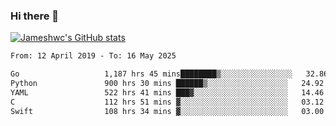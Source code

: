 ### Hi there 👋

[![Jameshwc's GitHub stats](https://github-readme-stats.vercel.app/api?username=jameshwc)](https://github.com/anuraghazra/github-readme-stats)

<!--START_SECTION:waka-->

```txt
From: 12 April 2019 - To: 16 May 2025

Go                   1,187 hrs 45 mins████████▒░░░░░░░░░░░░░░░░   32.86 %
Python               900 hrs 30 mins ██████▒░░░░░░░░░░░░░░░░░░   24.92 %
YAML                 522 hrs 41 mins ███▓░░░░░░░░░░░░░░░░░░░░░   14.46 %
C                    112 hrs 51 mins ▓░░░░░░░░░░░░░░░░░░░░░░░░   03.12 %
Swift                108 hrs 34 mins ▓░░░░░░░░░░░░░░░░░░░░░░░░   03.00 %
```

<!--END_SECTION:waka-->